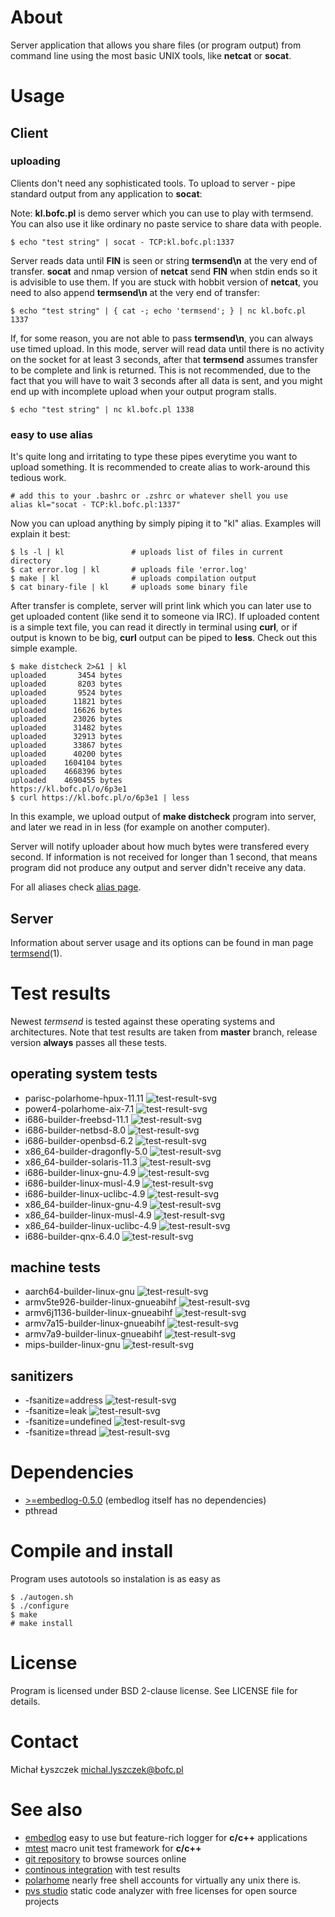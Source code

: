 [kursg-meta]: # (order: 1)

About
=====

Server application that allows you share files (or program output) from
command line using the most basic UNIX tools, like **netcat** or **socat**.

Usage
=====

Client
------

### uploading

Clients don't need any sophisticated tools. To upload to server - pipe standard
output from any application to **socat**:

Note: **kl.bofc.pl** is demo server which you can use to play with termsend.
You can also use it like ordinary no paste service to share data with people.

```
$ echo "test string" | socat - TCP:kl.bofc.pl:1337
```

Server reads data until **FIN** is seen or string **termsend\n** at the very
end of transfer. **socat** and nmap version of **netcat** send **FIN** when
stdin ends so it is advisible to use them. If you are stuck with hobbit
version of **netcat**, you need to also append **termsend\n** at the very end
of transfer:

```
$ echo "test string" | { cat -; echo 'termsend'; } | nc kl.bofc.pl 1337
```

If, for some reason, you are not able to pass **termsend\n**, you can always
use timed upload. In this mode, server will read data until there is no
activity on the socket for at least 3 seconds, after that **termsend** assumes
transfer to be complete and link is returned. This is not recommended, due to
the fact that you will have to wait 3 seconds after all data is sent, and you
might end up with incomplete upload when your output program stalls.

```
$ echo "test string" | nc kl.bofc.pl 1338
```

### easy to use alias

It's quite long and irritating to type these pipes everytime you want to
upload something. It is recommended to create alias to work-around this
tedious work.

```{.sh}
# add this to your .bashrc or .zshrc or whatever shell you use
alias kl="socat - TCP:kl.bofc.pl:1337"
```

Now you can upload anything by simply piping it to "kl" alias. Examples
will explain it best:

```
$ ls -l | kl               # uploads list of files in current directory
$ cat error.log | kl       # uploads file 'error.log'
$ make | kl                # uploads compilation output
$ cat binary-file | kl     # uploads some binary file
```

After transfer is complete, server will print link which you can later use to
get uploaded content (like send it to someone via IRC). If uploaded content is
a simple text file, you can read it directly in terminal using **curl**, or if
output is known to be big, **curl** output can be piped to **less**. Check out
this simple example.

```
$ make distcheck 2>&1 | kl
uploaded       3454 bytes
uploaded       8203 bytes
uploaded       9524 bytes
uploaded      11821 bytes
uploaded      16626 bytes
uploaded      23026 bytes
uploaded      31482 bytes
uploaded      32913 bytes
uploaded      33867 bytes
uploaded      40200 bytes
uploaded    1604104 bytes
uploaded    4668396 bytes
uploaded    4690455 bytes
https://kl.bofc.pl/o/6p3e1
$ curl https://kl.bofc.pl/o/6p3e1 | less
```

In this example, we upload output of **make distcheck** program into server, and
later we read in in less (for example on another computer).

Server will notify uploader about how much bytes were transfered every second.
If information is not received for longer than 1 second, that means program did
not produce any output and server didn't receive any data.

For all aliases check [alias page](https://termsend.bofc.pl/aliases.html).

Server
------

Information about server usage and its options can be found in man page
[termsend](https://termsend.bofc.pl/termsend.1.html)(1).

Test results
============

Newest *termsend* is tested against these operating systems and architectures.
Note that test results are taken from **master** branch, release version
**always** passes all these tests.

operating system tests
----------------------

* parisc-polarhome-hpux-11.11 ![test-result-svg][prhpux]
* power4-polarhome-aix-7.1 ![test-result-svg][p4aix]
* i686-builder-freebsd-11.1 ![test-result-svg][x32fb]
* i686-builder-netbsd-8.0 ![test-result-svg][x32nb]
* i686-builder-openbsd-6.2 ![test-result-svg][x32ob]
* x86_64-builder-dragonfly-5.0 ![test-result-svg][x64df]
* x86_64-builder-solaris-11.3 ![test-result-svg][x64ss]
* i686-builder-linux-gnu-4.9 ![test-result-svg][x32lg]
* i686-builder-linux-musl-4.9 ![test-result-svg][x32lm]
* i686-builder-linux-uclibc-4.9 ![test-result-svg][x32lu]
* x86_64-builder-linux-gnu-4.9 ![test-result-svg][x64lg]
* x86_64-builder-linux-musl-4.9 ![test-result-svg][x64lm]
* x86_64-builder-linux-uclibc-4.9 ![test-result-svg][x64lu]
* i686-builder-qnx-6.4.0 ![test-result-svg][x32qnx]

machine tests
-------------

* aarch64-builder-linux-gnu ![test-result-svg][a64lg]
* armv5te926-builder-linux-gnueabihf ![test-result-svg][armv5]
* armv6j1136-builder-linux-gnueabihf ![test-result-svg][armv6]
* armv7a15-builder-linux-gnueabihf ![test-result-svg][armv7a15]
* armv7a9-builder-linux-gnueabihf ![test-result-svg][armv7a9]
* mips-builder-linux-gnu ![test-result-svg][m32lg]

sanitizers
----------

* -fsanitize=address ![test-result-svg][fsan]
* -fsanitize=leak ![test-result-svg][fsleak]
* -fsanitize=undefined ![test-result-svg][fsun]
* -fsanitize=thread ![test-result-svg][fsthread]

Dependencies
============

* [>=embedlog-0.5.0](https://embedlog.bofc.pl) (embedlog itself has no
  dependencies)
* pthread

Compile and install
===================

Program uses autotools so instalation is as easy as

```{.sh}
$ ./autogen.sh
$ ./configure
$ make
# make install
```

License
=======

Program is licensed under BSD 2-clause license. See LICENSE file for details.

Contact
=======

Michał Łyszczek <michal.lyszczek@bofc.pl>

See also
========

* [embedlog](https://embedlog.bofc.pl) easy to use but feature-rich logger
  for **c/c++** applications
* [mtest](https://mtest.bofc.pl) macro unit test framework for **c/c++**
* [git repository](https://git.bofc.pl/termsend) to browse sources online
* [continous integration](http://ci.termsend.bofc.pl) with test results
* [polarhome](http://www.polarhome.com) nearly free shell accounts for virtually
  any unix there is.
* [pvs studio](https://www.viva64.com/en/pvs-studio) static code analyzer with
  free licenses for open source projects

[a64lg]: http://ci.termsend.bofc.pl/badges/aarch64-builder-linux-gnu-tests.svg
[armv5]: http://ci.termsend.bofc.pl/badges/armv5te926-builder-linux-gnueabihf-tests.svg
[armv6]: http://ci.termsend.bofc.pl/badges/armv6j1136-builder-linux-gnueabihf-tests.svg
[armv7a15]: http://ci.termsend.bofc.pl/badges/armv7a15-builder-linux-gnueabihf-tests.svg
[armv7a9]: http://ci.termsend.bofc.pl/badges/armv7a9-builder-linux-gnueabihf-tests.svg
[x32fb]: http://ci.termsend.bofc.pl/badges/i686-builder-freebsd-tests.svg
[x32lg]: http://ci.termsend.bofc.pl/badges/i686-builder-linux-gnu-tests.svg
[x32lm]: http://ci.termsend.bofc.pl/badges/i686-builder-linux-musl-tests.svg
[x32lu]: http://ci.termsend.bofc.pl/badges/i686-builder-linux-uclibc-tests.svg
[x32nb]: http://ci.termsend.bofc.pl/badges/i686-builder-netbsd-tests.svg
[x32ob]: http://ci.termsend.bofc.pl/badges/i686-builder-openbsd-tests.svg
[m32lg]: http://ci.termsend.bofc.pl/badges/mips-builder-linux-gnu-tests.svg
[x64lg]: http://ci.termsend.bofc.pl/badges/x86_64-builder-linux-gnu-tests.svg
[x64lm]: http://ci.termsend.bofc.pl/badges/x86_64-builder-linux-musl-tests.svg
[x64lu]: http://ci.termsend.bofc.pl/badges/x86_64-builder-linux-uclibc-tests.svg
[x64ss]: http://ci.termsend.bofc.pl/badges/x86_64-builder-solaris-tests.svg
[prhpux]: http://ci.termsend.bofc.pl/badges/parisc-polarhome-hpux-tests.svg
[p4aix]: http://ci.termsend.bofc.pl/badges/power4-polarhome-aix-tests.svg
[x32qnx]: http://ci.termsend.bofc.pl/badges/i686-builder-qnx-tests.svg
[x64df]: http://ci.termsend.bofc.pl/badges/x86_64-builder-dragonfly-tests.svg

[fsan]: http://ci.termsend.bofc.pl/badges/fsanitize-address.svg
[fsleak]: http://ci.termsend.bofc.pl/badges/fsanitize-leak.svg
[fsun]: http://ci.termsend.bofc.pl/badges/fsanitize-undefined.svg
[fsthread]: http://ci.termsend.bofc.pl/badges/fsanitize-thread.svg
